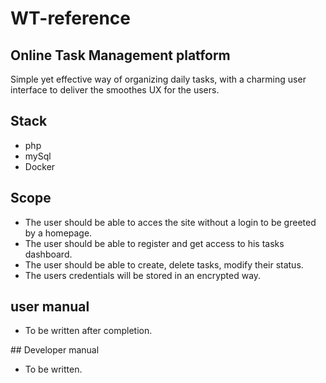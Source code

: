 # WT-reference

## Online Task Management platform
Simple yet effective way of organizing daily tasks, with a charming user interface to deliver the smoothes UX for the users.

## Stack
- php
- mySql
- Docker

## Scope
- The user should be able to acces the site without a login to be greeted by a homepage.
- The user should be able to register and get access to his tasks dashboard.
- The user should be able to create, delete tasks, modify their status.
- The users credentials will be stored in an encrypted way.

## user manual
- To be written after completion.

## Developer manual
- To be written.
